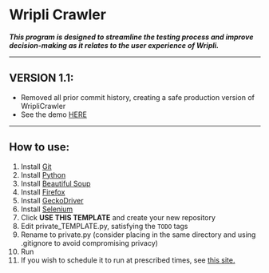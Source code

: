 # Wripli Crawler
**_This program is designed to streamline the testing process and improve decision-making as it relates to the user experience of Wripli._**
****
## VERSION 1.1: 
  - Removed all prior commit history, creating a safe production version of WripliCrawler
  - See the demo [HERE](https://drive.google.com/file/d/1wrvJ1LYJ0B_OlwiPV2hoNecVXmuwfCx0/view?usp=sharing)
****
## How to use:
  1. Install [Git](https://git-scm.com/book/en/v2/Getting-Started-Installing-Git)
  2. Install [Python](https://www.python.org/downloads/release/python-3105/)
  3. Install [Beautiful Soup](https://beautiful-soup-4.readthedocs.io/en/latest/#installing-beautiful-soup)
  4. Install [Firefox](https://www.mozilla.org/en-US/firefox/new/)
  5. Install [GeckoDriver](https://github.com/mozilla/geckodriver/releases)
  6. Install [Selenium](https://selenium-python.readthedocs.io/installation.html)
  7. Click **USE THIS TEMPLATE** and create your new repository
  8. Edit private_TEMPLATE.py, satisfying the `TODO` tags
  9. Rename to private.py (consider placing in the same directory and using .gitignore to avoid compromising privacy)
  10. Run
  11. If you wish to schedule it to run at prescribed times, see [this site.](https://desktop.arcgis.com/en/arcmap/10.7/analyze/python/scheduling-a-python-script-to-run-at-prescribed-times.htm)
